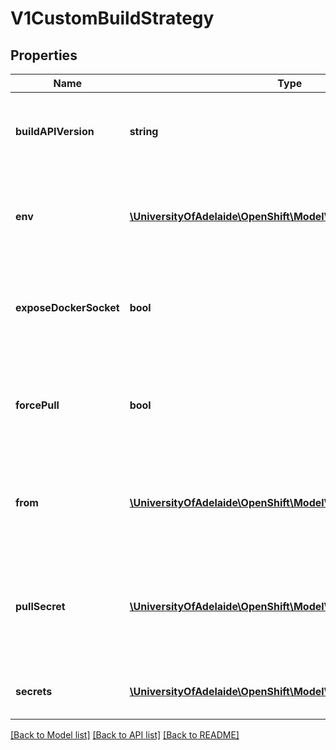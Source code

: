 # V1CustomBuildStrategy

## Properties
Name | Type | Description | Notes
------------ | ------------- | ------------- | -------------
**buildAPIVersion** | **string** | buildAPIVersion is the requested API version for the Build object serialized and passed to the custom builder | [optional] 
**env** | [**\UniversityOfAdelaide\OpenShift\Model\V1EnvVar[]**](V1EnvVar.md) | env contains additional environment variables you want to pass into a builder container. ValueFrom is not supported. | [optional] 
**exposeDockerSocket** | **bool** | exposeDockerSocket will allow running Docker commands (and build Docker images) from inside the Docker container. | [optional] 
**forcePull** | **bool** | forcePull describes if the controller should configure the build pod to always pull the images for the builder or only pull if it is not present locally | [optional] 
**from** | [**\UniversityOfAdelaide\OpenShift\Model\V1ObjectReference**](V1ObjectReference.md) | from is reference to an DockerImage, ImageStreamTag, or ImageStreamImage from which the docker image should be pulled | 
**pullSecret** | [**\UniversityOfAdelaide\OpenShift\Model\V1LocalObjectReference**](V1LocalObjectReference.md) | pullSecret is the name of a Secret that would be used for setting up the authentication for pulling the Docker images from the private Docker registries | [optional] 
**secrets** | [**\UniversityOfAdelaide\OpenShift\Model\V1SecretSpec[]**](V1SecretSpec.md) | secrets is a list of additional secrets that will be included in the build pod | [optional] 

[[Back to Model list]](../README.md#documentation-for-models) [[Back to API list]](../README.md#documentation-for-api-endpoints) [[Back to README]](../README.md)


